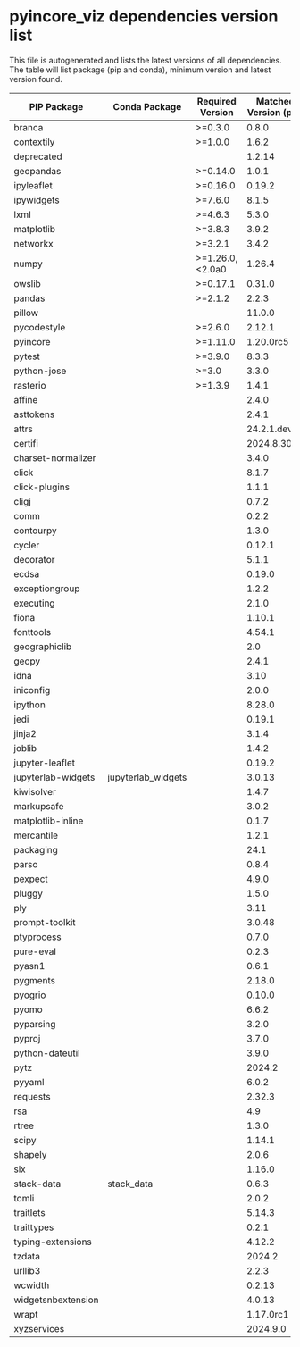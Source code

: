 # pyincore_viz dependencies version list

This file is autogenerated and lists the latest versions of all dependencies. The table will list package (pip and conda), minimum version and latest version found.

| PIP Package | Conda Package | Required Version | Matched Version (pip) |
|-------------|---------------|------------------|-----------------------|
| branca | | \>=0.3.0| 0.8.0 |
| contextily | | \>=1.0.0| 1.6.2 |
| deprecated | | | 1.2.14 |
| geopandas | | \>=0.14.0| 1.0.1 |
| ipyleaflet | | \>=0.16.0| 0.19.2 |
| ipywidgets | | \>=7.6.0| 8.1.5 |
| lxml | | \>=4.6.3| 5.3.0 |
| matplotlib | | \>=3.8.3| 3.9.2 |
| networkx | | \>=3.2.1| 3.4.2 |
| numpy | | \>=1.26.0,\<2.0a0| 1.26.4 |
| owslib | | \>=0.17.1| 0.31.0 |
| pandas | | \>=2.1.2| 2.2.3 |
| pillow | | | 11.0.0 |
| pycodestyle | | \>=2.6.0| 2.12.1 |
| pyincore | | \>=1.11.0| 1.20.0rc5 |
| pytest | | \>=3.9.0| 8.3.3 |
| python-jose | | \>=3.0| 3.3.0 |
| rasterio | | \>=1.3.9| 1.4.1 |
| affine | | | 2.4.0 |
| asttokens | | | 2.4.1 |
| attrs | | | 24.2.1.dev29 |
| certifi | | | 2024.8.30 |
| charset-normalizer | | | 3.4.0 |
| click | | | 8.1.7 |
| click-plugins | | | 1.1.1 |
| cligj | | | 0.7.2 |
| comm | | | 0.2.2 |
| contourpy | | | 1.3.0 |
| cycler | | | 0.12.1 |
| decorator | | | 5.1.1 |
| ecdsa | | | 0.19.0 |
| exceptiongroup | | | 1.2.2 |
| executing | | | 2.1.0 |
| fiona | | | 1.10.1 |
| fonttools | | | 4.54.1 |
| geographiclib | | | 2.0 |
| geopy | | | 2.4.1 |
| idna | | | 3.10 |
| iniconfig | | | 2.0.0 |
| ipython | | | 8.28.0 |
| jedi | | | 0.19.1 |
| jinja2 | | | 3.1.4 |
| joblib | | | 1.4.2 |
| jupyter-leaflet | | | 0.19.2 |
| jupyterlab-widgets | jupyterlab_widgets | | 3.0.13 |
| kiwisolver | | | 1.4.7 |
| markupsafe | | | 3.0.2 |
| matplotlib-inline | | | 0.1.7 |
| mercantile | | | 1.2.1 |
| packaging | | | 24.1 |
| parso | | | 0.8.4 |
| pexpect | | | 4.9.0 |
| pluggy | | | 1.5.0 |
| ply | | | 3.11 |
| prompt-toolkit | | | 3.0.48 |
| ptyprocess | | | 0.7.0 |
| pure-eval | | | 0.2.3 |
| pyasn1 | | | 0.6.1 |
| pygments | | | 2.18.0 |
| pyogrio | | | 0.10.0 |
| pyomo | | | 6.6.2 |
| pyparsing | | | 3.2.0 |
| pyproj | | | 3.7.0 |
| python-dateutil | | | 3.9.0 |
| pytz | | | 2024.2 |
| pyyaml | | | 6.0.2 |
| requests | | | 2.32.3 |
| rsa | | | 4.9 |
| rtree | | | 1.3.0 |
| scipy | | | 1.14.1 |
| shapely | | | 2.0.6 |
| six | | | 1.16.0 |
| stack-data | stack_data | | 0.6.3 |
| tomli | | | 2.0.2 |
| traitlets | | | 5.14.3 |
| traittypes | | | 0.2.1 |
| typing-extensions | | | 4.12.2 |
| tzdata | | | 2024.2 |
| urllib3 | | | 2.2.3 |
| wcwidth | | | 0.2.13 |
| widgetsnbextension | | | 4.0.13 |
| wrapt | | | 1.17.0rc1 |
| xyzservices | | | 2024.9.0 |
